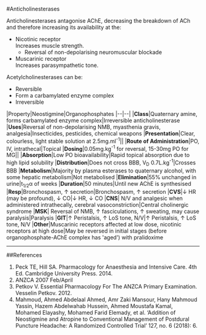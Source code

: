 #Anticholinesterases

Anticholinesterases antagonise AChE, decreasing the breakdown of ACh and therefore increasing its availability at the:
* Nicotinic receptor  
Increases muscle strength.
    * Reversal of non-depolarising neuromuscular blockade
* Muscarinic receptor  
Increases parasympathetic tone.

Acetylcholinesterases can be:
* Reversible
* Form a carbamylated enzyme complex
* Irreversible
    
|Property|Neostigmine|Organophosphates
|--|--|
|**Class**|Quaternary amine, forms carbamylated enzyme complex|Irreversible anticholinesterase
|**Uses**|Reversal of non-depolarising NMB, myasthenia gravis, analgesia|Insecticides, pesticides, chemical weapons
|**Presentation**|Clear, colourless, light stable solution at 2.5mg.ml<sup>-1</sup>||
|**Route of Administration**|PO, IV, intrathecal|Topical
|**Dosing**|0.05mg.kg<sup>-1</sup> for reversal, 15-30mg PO for MG||
|**Absorption**|Low PO bioavailability|Rapid topical absorption due to high lipid solubility
|**Distribution**|Does not cross BBB, V<sub>D</sub> 0.7L.kg<sup>-1</sup>|Crosses BBB
|**Metabolism**|Majority by plasma esterases to quaternary alcohol, with some hepatic metabolism|Not metabolised
|**Elimination**|55% unchanged in urine|t<sub>1/2</sub>α of weeks
|**Duration**|50 minutes|Until new AChE is synthesised
|**Resp**|Bronchospasm, ↑ secretion|Bronchospasm, ↑ secretion
|**CVS**|↓ HR (may be profound), ↓ CO|↓ HR, ↓ CO
|**CNS**| N/V and analgesic when administered intrathecally, cerebral vasoconstriction|Central cholinergic syndrome
|**MSK**| Reversal of NMB, ↑ fasciculations, ↑ sweating, may cause paralysis|Paralysis
|**GIT**|↑ Peristalsis, ↑ LoS tone, N/V|↑ Peristalsis, ↑ LoS tone, N/V
|**Other**|Muscarinic receptors affected at low dose, nicotinic receptors at high dose|May be reversed in initial stages (before organophosphate-AChE complex has 'aged') with pralidoxime

---

##References
1. Peck TE, Hill SA. Pharmacology for Anaesthesia and Intensive Care. 4th Ed. Cambridge University Press. 2014.  
2. ANZCA 2007 Feb/April
3. Petkov V. Essential Pharmacology For The ANZCA Primary Examination. Vesselin Petkov. 2012.
4. Mahmoud, Ahmed Abdelaal Ahmed, Amr Zaki Mansour, Hany Mahmoud Yassin, Hazem Abdelwahab Hussein, Ahmed Moustafa Kamal, Mohamed Elayashy, Mohamed Farid Elemady, et al. ‘Addition of Neostigmine and Atropine to Conventional Management of Postdural Puncture Headache: A Randomized Controlled Trial’ 127, no. 6 (2018): 6.
